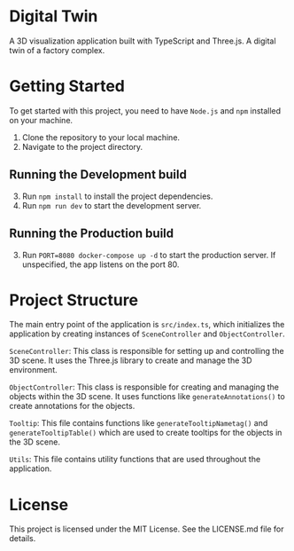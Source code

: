 # Digital Twin
A 3D visualization application built with TypeScript and Three.js. A digital twin of a factory complex.

# Getting Started
To get started with this project, you need to have `Node.js` and `npm` installed on your machine.

1. Clone the repository to your local machine.
2. Navigate to the project directory.

## Running the Development build
3. Run `npm install` to install the project dependencies.
4. Run `npm run dev` to start the development server.

## Running the Production build
3. Run `PORT=8080 docker-compose up -d` to start the production server. If unspecified, the app listens on the port 80.

# Project Structure
The main entry point of the application is `src/index.ts`, which initializes the application by creating instances of `SceneController` and `ObjectController`.

`SceneController`: This class is responsible for setting up and controlling the 3D scene. It uses the Three.js library to create and manage the 3D environment.

`ObjectController`: This class is responsible for creating and managing the objects within the 3D scene. It uses functions like `generateAnnotations()` to create annotations for the objects.

`Tooltip`: This file contains functions like `generateTooltipNametag()` and `generateTooltipTable()` which are used to create tooltips for the objects in the 3D scene.

`Utils`: This file contains utility functions that are used throughout the application.

# License
This project is licensed under the MIT License. See the LICENSE.md file for details.